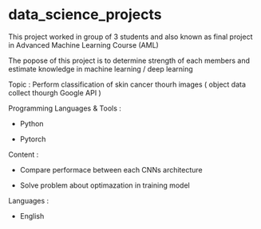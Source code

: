 # data_science_projects
This project worked in group of 3 students and also known as final project in Advanced Machine Learning Course (AML)

The popose of this project is to determine strength of each members and estimate knowledge in machine learning / deep learning 

Topic : Perform classification of skin cancer thourh images ( object data collect thourgh Google API )

Programming Languages & Tools :

- Python

- Pytorch

Content :

- Compare performace between each CNNs architecture

- Solve problem about optimazation in training model 

Languages :

- English

